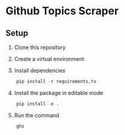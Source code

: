 # Github Topics Scraper

## Setup

1. Clone this repository

2. Create a virtual environment

3. Install dependencies

```python
    pip install -r requirements.tx
```

4. Install the package in editable mode

```python
    pip install -e .
```

5. Run the command

```bash
    ghs
```